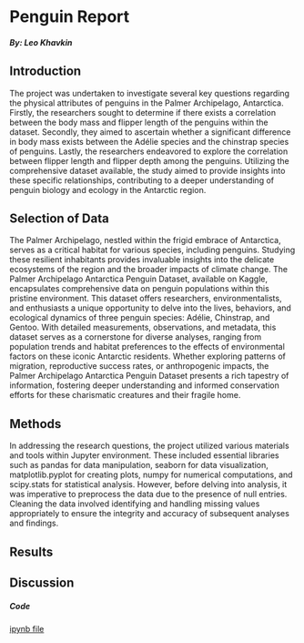 # Penguin Report
##### By: Leo Khavkin


## Introduction
  

The project was undertaken to investigate several key questions regarding the physical attributes of penguins in the Palmer Archipelago, Antarctica. Firstly, the researchers sought to determine if there exists a correlation between the body mass and flipper length of the penguins within the dataset. Secondly, they aimed to ascertain whether a significant difference in body mass exists between the Adélie species and the chinstrap species of penguins. Lastly, the researchers endeavored to explore the correlation between flipper length and flipper depth among the penguins. Utilizing the comprehensive dataset available, the study aimed to provide insights into these specific relationships, contributing to a deeper understanding of penguin biology and ecology in the Antarctic region.


## Selection of Data

 The Palmer Archipelago, nestled within the frigid embrace of Antarctica, serves as a critical habitat for various species, including penguins. Studying these resilient inhabitants provides invaluable insights into the delicate ecosystems of the region and the broader impacts of climate change. The Palmer Archipelago Antarctica Penguin Dataset, available on Kaggle, encapsulates comprehensive data on penguin populations within this pristine environment. This dataset offers researchers, environmentalists, and enthusiasts a unique opportunity to delve into the lives, behaviors, and ecological dynamics of three penguin species: Adélie, Chinstrap, and Gentoo. With detailed measurements, observations, and metadata, this dataset serves as a cornerstone for diverse analyses, ranging from population trends and habitat preferences to the effects of environmental factors on these iconic Antarctic residents. Whether exploring patterns of migration, reproductive success rates, or anthropogenic impacts, the Palmer Archipelago Antarctica Penguin Dataset presents a rich tapestry of information, fostering deeper understanding and informed conservation efforts for these charismatic creatures and their fragile home.

## Methods

In addressing the research questions, the project utilized various materials and tools within Jupyter environment. These included essential libraries such as pandas for data manipulation, seaborn for data visualization, matplotlib.pyplot for creating plots, numpy for numerical computations, and scipy.stats for statistical analysis. However, before delving into analysis, it was imperative to preprocess the data due to the presence of null entries. Cleaning the data involved identifying and handling missing values appropriately to ensure the integrity and accuracy of subsequent analyses and findings.


## Results

## Discussion 

##### Code

[ipynb file](https://jupyter.cs.wit.edu/user/khavkinl/notebooks/Penguin.ipynb)

